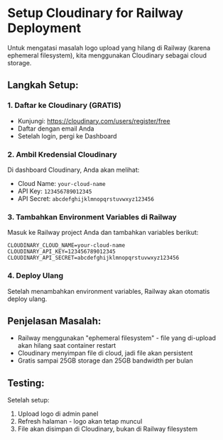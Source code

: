 # Setup Cloudinary for Railway Deployment

Untuk mengatasi masalah logo upload yang hilang di Railway (karena ephemeral filesystem), kita menggunakan Cloudinary sebagai cloud storage.

## Langkah Setup:

### 1. Daftar ke Cloudinary (GRATIS)
- Kunjungi: https://cloudinary.com/users/register/free
- Daftar dengan email Anda
- Setelah login, pergi ke Dashboard

### 2. Ambil Kredensial Cloudinary
Di dashboard Cloudinary, Anda akan melihat:
- Cloud Name: `your-cloud-name`
- API Key: `123456789012345`
- API Secret: `abcdefghijklmnopqrstuvwxyz123456`

### 3. Tambahkan Environment Variables di Railway
Masuk ke Railway project Anda dan tambahkan variables berikut:

```
CLOUDINARY_CLOUD_NAME=your-cloud-name
CLOUDINARY_API_KEY=123456789012345
CLOUDINARY_API_SECRET=abcdefghijklmnopqrstuvwxyz123456
```

### 4. Deploy Ulang
Setelah menambahkan environment variables, Railway akan otomatis deploy ulang.

## Penjelasan Masalah:
- Railway menggunakan "ephemeral filesystem" - file yang di-upload akan hilang saat container restart
- Cloudinary menyimpan file di cloud, jadi file akan persistent
- Gratis sampai 25GB storage dan 25GB bandwidth per bulan

## Testing:
Setelah setup:
1. Upload logo di admin panel
2. Refresh halaman - logo akan tetap muncul
3. File akan disimpan di Cloudinary, bukan di Railway filesystem
